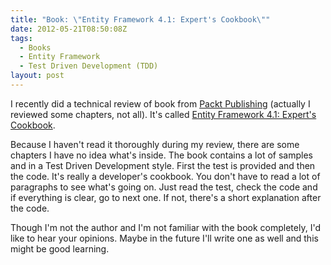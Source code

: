 ```yaml
---
title: "Book: \"Entity Framework 4.1: Expert's Cookbook\""
date: 2012-05-21T08:50:08Z
tags:
  - Books
  - Entity Framework
  - Test Driven Development (TDD)
layout: post
---
```

I recently did a technical review of book from [Packt Publishing][1] (actually I reviewed some chapters, not all). It's called [Entity Framework 4.1: Expert's Cookbook][2].

Because I haven't read it thoroughly during my review, there are some chapters I have no idea what's inside. The book contains a lot of samples and in a Test Driven Development style. First the test is provided and then the code. It's really a developer's cookbook. You don't have to read a lot of paragraphs to see what's going on. Just read the test, check the code and if everything is clear, go to next one. If not, there's a short explanation after the code.

Though I'm not the author and I'm not familiar with the book completely, I'd like to hear your opinions. Maybe in the future I'll write one as well and this might be good learning.

[1]: http://www.packtpub.com/
[2]: http://www.packtpub.com/entity-framework-4-1-experts-test-driven-development-architecture-cookbook/book